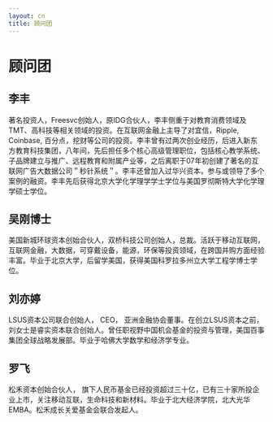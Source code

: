 ```yaml
---
layout: cn
title: 顾问团
---
```

# 顾问团


## 李丰
著名投资人，Freesvc创始人，原IDG合伙人，李丰侧重于对教育消费领域及TMT、高科技等相关领域的投资。在互联网金融上主导了对宜信，Ripple, Coinbase, 百分点，挖财等公司的投资。李丰曾有过两次创业经历，后进入新东方教育科技集团，八年间，先后担任多个核心高级管理职位，包括核心教学系统、子品牌建立与推广、远程教育和附属产业等，之后离职于07年初创建了著名的互联网广告大数据公司＂秒针系统＂。李丰还曾加入过华兴资本，参与或领导了多个案例的融资。李丰先后获得北京大学化学理学学士学位与美国罗彻斯特大学化学理学硕士学位。

## 吴刚博士
美国新城环球资本创始合伙人，双桥科技公司创始人，总裁。活跃于移动互联网，互联网金融，大数据，可穿戴设备，能源，环保等投资领域，在跨国并购方面经验丰富。毕业于北京大学，后留学美国，获得美国科罗拉多州立大学工程学博士学位。


## 刘亦婷
LSUS资本公司联合创始人， CEO， 亚洲金融协会董事。在创立LSUS资本之前，刘女士是睿实资本联合创始人。曾任职视野中国机会基金的投资与管理，美国百事集团全球战略发展部。毕业于哈佛大学数学和经济学专业。


## 罗飞
松禾资本创始合伙人， 旗下人民币基金已经投资超过三十亿，已有三十家所投企业上市，关注移动互联，生命科技和新材料。毕业于北大经济学院，北大光华EMBA。松禾成长关爱基金会联合发起人。







